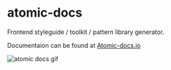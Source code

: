# atomic-docs
Frontend styleguide / toolkit / pattern library generator.

Documentaion can be found at <a href="http://atomic-docs.io/">Atomic-docs.io</a>



<img src="http://atomicdocs.io/img/demo1.gif" alt="atomic docs gif" />

